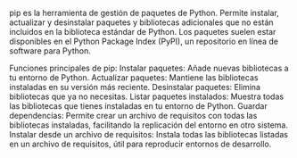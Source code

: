 pip es la herramienta de gestión de paquetes de Python. Permite instalar, actualizar y desinstalar paquetes y bibliotecas adicionales que no están incluidos en la biblioteca estándar de Python. Los paquetes suelen estar disponibles en el Python Package Index (PyPI), un repositorio en línea de software para Python.

Funciones principales de pip:
Instalar paquetes: Añade nuevas bibliotecas a tu entorno de Python.
Actualizar paquetes: Mantiene las bibliotecas instaladas en su versión más reciente.
Desinstalar paquetes: Elimina bibliotecas que ya no necesitas.
Listar paquetes instalados: Muestra todas las bibliotecas que tienes instaladas en tu entorno de Python.
Guardar dependencias: Permite crear un archivo de requisitos con todas las bibliotecas instaladas, facilitando la replicación del entorno en otro sistema.
Instalar desde un archivo de requisitos: Instala todas las bibliotecas listadas en un archivo de requisitos, útil para reproducir entornos de desarrollo.
